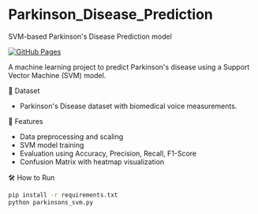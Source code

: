# Parkinson_Disease_Prediction
SVM-based Parkinson's Disease Prediction model

[![GitHub Pages](https://img.shields.io/badge/View-Live%20Site-blue)](https://sublischultz.github.io/Parkinson_Disease_Prediction-SVM/)

A machine learning project to predict Parkinson's disease using a Support Vector Machine (SVM) model.

 📁 Dataset
- Parkinson's Disease dataset with biomedical voice measurements.

 🚀 Features
- Data preprocessing and scaling
- SVM model training
- Evaluation using Accuracy, Precision, Recall, F1-Score
- Confusion Matrix with heatmap visualization

🛠️ How to Run
```bash
pip install -r requirements.txt
python parkinsons_svm.py

